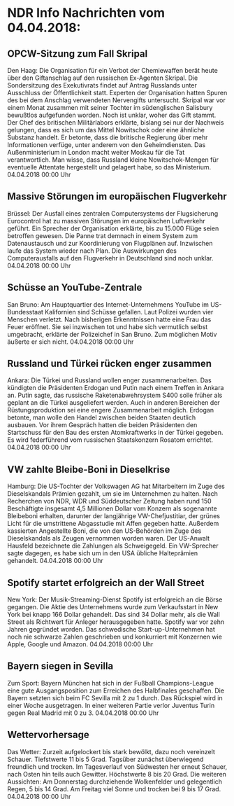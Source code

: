 # NDR Info Nachrichten vom 04.04.2018:


## OPCW-Sitzung zum Fall Skripal
Den Haag: Die Organisation für ein Verbot der Chemiewaffen berät heute über den Giftanschlag auf den russischen Ex-Agenten Skripal. Die Sondersitzung des Exekutivrats findet auf Antrag Russlands unter Ausschluss der Öffentlichkeit statt. Experten der Organisation hatten Spuren des bei dem Anschlag verwendeten Nervengifts untersucht. Skripal war vor einem Monat zusammen mit seiner Tochter im südenglischen Salisbury bewußtlos aufgefunden worden. Noch ist unklar, woher das Gift stammt. Der Chef des britischen Militärlabors erklärte, bislang sei nur der Nachweis gelungen, dass es sich um das Mittel Nowitschok oder eine ähnliche Substanz handelt. Er betonte, dass die britische Regierung über mehr Informationen verfüge, unter anderem von den Geheimdiensten. Das Außenministerium in London macht weiter Moskau für die Tat verantwortlich. Man wisse, dass Russland kleine Nowitschok-Mengen für eventuelle Attentate hergestellt und gelagert habe, so das Ministerium. 04.04.2018 00:00 Uhr 

## Massive Störungen im europäischen Flugverkehr
Brüssel: Der Ausfall eines zentralen Computersystems der Flugsicherung Eurocontrol hat zu massiven Störungen im europäischen Luftverkehr geführt. Ein Sprecher der Organisation erklärte, bis zu 15.000 Flüge seien betroffen gewesen. Die Panne trat demnach  in einem System zum Datenaustausch und zur Koordinierung von Flugplänen auf. Inzwischen laufe das System wieder nach Plan. Die Auswirkungen des Computerausfalls auf den Flugverkehr in Deutschland sind noch unklar. 04.04.2018 00:00 Uhr 

## Schüsse an YouTube-Zentrale
San Bruno: Am Hauptquartier des Internet-Unternehmens YouTube im US-Bundesstaat Kalifornien sind Schüsse gefallen. Laut Polizei wurden vier Menschen verletzt. Nach bisherigen Erkenntnissen hatte eine Frau das Feuer eröffnet. Sie sei inzwischen tot und habe sich vermutlich selbst umgebracht, erklärte der Polizeichef in San Bruno. Zum möglichen Motiv äußerte er sich nicht. 04.04.2018 00:00 Uhr 

## Russland und Türkei rücken enger zusammen
Ankara: Die Türkei und Russland wollen enger zusammenarbeiten. Das kündigten die Präsidenten Erdogan und Putin nach einem Treffen in Ankara an. Putin sagte, das russische Raketenabwehrsystem S400 solle früher als geplant an die Türkei ausgeliefert werden. Auch in anderen Bereichen der Rüstungsproduktion sei eine engere Zusammenarbeit möglich. Erdogan betonte, man wolle den Handel zwischen beiden Staaten deutlich ausbauen. Vor ihrem Gespräch hatten die beiden Präsidenten den Startschuss für den Bau des ersten Atomkraftwerks in der Türkei gegeben. Es wird federführend vom russischen Staatskonzern Rosatom errichtet. 04.04.2018 00:00 Uhr 

## VW zahlte Bleibe-Boni in Dieselkrise
Hamburg: Die US-Tochter der Volkswagen AG hat Mitarbeitern im Zuge des Dieselskandals Prämien gezahlt, um sie im Unternehmen zu halten. Nach Recherchen von NDR, WDR und Süddeutscher Zeitung haben rund 150 Beschäftigte insgesamt 4,5 Millionen Dollar vom Konzern als sogenannte Bleibeboni erhalten, darunter der langjährige VW-Chefjustitiar, der grünes Licht für die umstrittene Abgasstudie mit Affen gegeben hatte. Außerdem kassierten Angestellte Boni, die von den US-Behörden im Zuge des Dieselskandals als Zeugen vernommen worden waren. Der US-Anwalt Hausfeld bezeichnete die Zahlungen als Schweigegeld. Ein VW-Sprecher sagte dagegen, es habe sich um in den USA übliche Halteprämien gehandelt. 04.04.2018 00:00 Uhr 

## Spotify startet erfolgreich an der Wall Street
New York: Der Musik-Streaming-Dienst Spotify ist erfolgreich an die Börse gegangen. Die Aktie des Unternehmens wurde zum Verkaufsstart in New York bei knapp 166 Dollar gehandelt. Das sind 34 Dollar mehr, als die Wall Street als Richtwert für Anleger herausgegeben hatte. Spotify war vor zehn Jahren gegründet worden. Das schwedische Start-up-Unternehmen hat noch nie schwarze Zahlen geschrieben und konkurriert mit Konzernen wie Apple, Google und  Amazon. 04.04.2018 00:00 Uhr 

## Bayern siegen in Sevilla
Zum Sport: Bayern München hat sich in der Fußball Champions-League eine gute Ausgangsposition zum Erreichen des Halbfinales geschaffen. Die Bayern setzten sich beim FC Sevilla mit 2 zu 1 durch. Das Rückspiel wird in einer Woche ausgetragen. In einer weiteren Partie verlor Juventus Turin gegen Real Madrid mit 0 zu 3. 04.04.2018 00:00 Uhr 

## Wettervorhersage
Das Wetter:
Zurzeit aufgelockert bis stark bewölkt, dazu noch vereinzelt Schauer. Tiefstwerte 11 bis 5 Grad. Tagsüber zunächst überwiegend freundlich und trocken. Im Tagesverlauf von Südwesten her erneut Schauer, nach Osten hin teils auch Gewitter. Höchstwerte 8 bis 20 Grad. Die weiteren Aussichten: Am Donnerstag durchziehende Wolkenfelder und gelegentlich Regen, 5 bis 14 Grad. Am Freitag viel Sonne und trocken bei 9 bis 17 Grad. 04.04.2018 00:00 Uhr 
